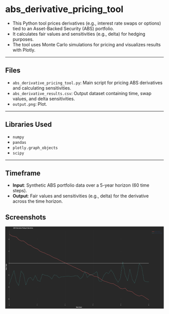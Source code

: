 # abs_derivative_pricing_tool

- This Python tool prices derivatives (e.g., interest rate swaps or options) tied to an Asset-Backed Security (ABS) portfolio.
- It calculates fair values and sensitivities (e.g., delta) for hedging purposes.
- The tool uses Monte Carlo simulations for pricing and visualizes results with Plotly.


---

## Files
- `abs_derivative_pricing_tool.py`: Main script for pricing ABS derivatives and calculating sensitivities.
- `abs_derivative_results.csv`: Output dataset containing time, swap values, and delta sensitivities.
- `output.png`: Plot.

---

## Libraries Used
- `numpy`
- `pandas`
- `plotly.graph_objects`
- `scipy`

---

## Timeframe
- **Input**: Synthetic ABS portfolio data over a 5-year horizon (60 time steps).
- **Output**: Fair values and sensitivities (e.g., delta) for the derivative across the time horizon.

## Screenshots
![output](output.png)

